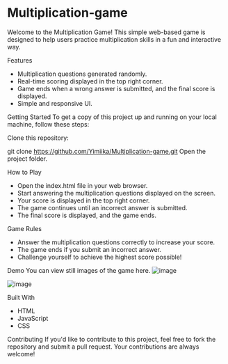 # Multiplication-game

Welcome to the Multiplication Game! This simple web-based game is designed to help users practice multiplication skills in a fun and interactive way.

Features
- Multiplication questions generated randomly.
- Real-time scoring displayed in the top right corner.
- Game ends when a wrong answer is submitted, and the final score is displayed.
- Simple and responsive UI.


Getting Started
To get a copy of this project up and running on your local machine, follow these steps:

Clone this repository:

git clone https://github.com/Yimiika/Multiplication-game.git
Open the project folder.

How to Play
- Open the index.html file in your web browser.
- Start answering the multiplication questions displayed on the screen.
- Your score is displayed in the top right corner.
- The game continues until an incorrect answer is submitted.
- The final score is displayed, and the game ends.

Game Rules
- Answer the multiplication questions correctly to increase your score.
- The game ends if you submit an incorrect answer.
- Challenge yourself to achieve the highest score possible!


Demo
You can view still images of the game here.
![image](https://github.com/Yimiika/Multiplication-game/assets/121867873/f35e943c-0977-4a4b-8277-2bab9b005524)

![image](https://github.com/Yimiika/Multiplication-game/assets/121867873/a6419541-1b0d-4fca-bc38-8c0f9d3c028f)


Built With
- HTML
- JavaScript
- CSS

Contributing
If you'd like to contribute to this project, feel free to fork the repository and submit a pull request. Your contributions are always welcome!

